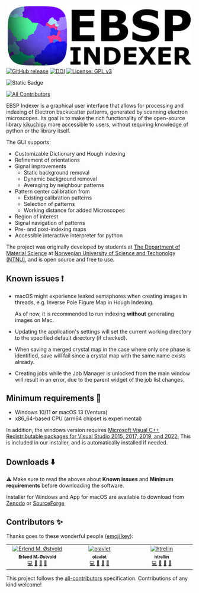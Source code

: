 ![Alt text](https://github.com/EBSP-Indexer/EBSP-Indexer/blob/dev/resources/ebsd_gui.png?raw=true "Electron backscatter pattern Indexer")
[![GitHub release](https://img.shields.io/github/release/EBSP-Indexer/EBSP-Indexer.svg)](https://GitHub.com/EBSP-Indexer/EBSP-Indexer/releases/)
[![DOI](https://zenodo.org/badge/DOI/10.5281/zenodo.7925262.svg)](https://doi.org/10.5281/zenodo.7925262)
[![License: GPL v3](https://img.shields.io/badge/License-GPLv3-blue.svg)](https://www.gnu.org/licenses/gpl-3.0) 

![Static Badge](https://img.shields.io/badge/Platforms-Windows%2C_macOS-red)

<!-- ALL-CONTRIBUTORS-BADGE:START - Do not remove or modify this section -->
[![All Contributors](https://img.shields.io/badge/all_contributors-3-orange.svg?style=flat-square)](#contributors-)
<!-- ALL-CONTRIBUTORS-BADGE:END -->

EBSP Indexer is a graphical user interface that allows for processing and indexing of 
Electron backscatter patterns, generated by scanning electron microscopes. 
Its goal is to make the rich functionality of the open-source library [kikuchipy](https://zenodo.org/record/7808659) 
more accessible to users, without requiring knowledge of python or the library itself.

The GUI supports:
- Customizable Dictionary and Hough indexing
- Refinement of orientations
- Signal improvements
    - Static background removal
    - Dynamic background removal
    - Averaging by neighbour patterns
- Pattern center calibration from
    - Existing calibration patterns
    - Selection of patterns
    - Working distance for added Microscopes
- Region of interest
- Signal navigation of patterns
- Pre- and post-indexing maps
- Accessible interactive interpreter for python

The project was originally developed by students at [The Department of Material Science](https://www.ntnu.edu/ima/research/emlab) at [Norwegian University of Science and Techonolgy (NTNU)](https://www.ntnu.edu/), and is open source and free to use.

## Known issues :heavy_exclamation_mark: 
- macOS might experience leaked semaphores when creating images in threads,
  e.g. Inverse Pole Figure Map in Hough Indexing.

  As of now, it is recommended to run indexing **without** generating images on Mac.  
- Updating the application's settings will set the current working directory to 
  the specified default directory (if checked).
- When saving a merged crystal map in the case where only one phase is identified, 
  save will fail since a crystal map with the same name exists already.
- Creating jobs while the Job Manager is unlocked from the main window will result
  in an error, due to the parent widget of the job list changes. 

## Minimum requirements 🔧
- Windows 10/11 **or** macOS 13 (Ventura)
- x86_64-based CPU (arm64 chipset is experimental)

In addition, the windows version requires [Microsoft Visual C++ Redistributable packages for Visual Studio 2015, 2017, 2019, and 2022.](https://learn.microsoft.com/en-US/cpp/windows/latest-supported-vc-redist?view=msvc-170) This is included in our installer, and is automatically installed if needed.

## Downloads ⬇️
⚠️ Make sure to read the aboves about **Known issues** and **Minimum requirements** before downloading the software. 

Installer for Windows and App for macOS are available to download from [Zenodo](https://zenodo.org/record/7925262) or [SourceForge](https://sourceforge.net/projects/ebsp-indexer/).

## Contributors ✨

Thanks goes to these wonderful people ([emoji key](https://allcontributors.org/docs/en/emoji-key)):

<!-- ALL-CONTRIBUTORS-LIST:START - Do not remove or modify this section -->
<!-- prettier-ignore-start -->
<!-- markdownlint-disable -->
<table>
  <tbody>
    <tr>
      <td align="center" valign="top" width="14.28%"><a href="https://github.com/Erlendos12"><img src="https://avatars.githubusercontent.com/u/99336047?v=4?s=100" width="100px;" alt="Erlend M. Østvold"/><br /><sub><b>Erlend M. Østvold</b></sub></a><br /><a href="https://github.com/EBSP-Indexer/EBSP-Indexer/commits?author=Erlendos12" title="Code">💻</a> <a href="https://github.com/EBSP-Indexer/EBSP-Indexer/issues?q=author%3AErlendos12" title="Bug reports">🐛</a> <a href="https://github.com/EBSP-Indexer/EBSP-Indexer/commits?author=Erlendos12" title="Documentation">📖</a> <a href="#ideas-Erlendos12" title="Ideas, Planning, & Feedback">🤔</a></td>
      <td align="center" valign="top" width="14.28%"><a href="https://github.com/olavlet"><img src="https://avatars.githubusercontent.com/u/113110330?v=4?s=100" width="100px;" alt="olavlet"/><br /><sub><b>olavlet</b></sub></a><br /><a href="https://github.com/EBSP-Indexer/EBSP-Indexer/commits?author=olavlet" title="Code">💻</a> <a href="https://github.com/EBSP-Indexer/EBSP-Indexer/issues?q=author%3Aolavlet" title="Bug reports">🐛</a> <a href="https://github.com/EBSP-Indexer/EBSP-Indexer/commits?author=olavlet" title="Documentation">📖</a> <a href="#ideas-olavlet" title="Ideas, Planning, & Feedback">🤔</a></td>
      <td align="center" valign="top" width="14.28%"><a href="https://github.com/htrellin"><img src="https://avatars.githubusercontent.com/u/80631936?v=4?s=100" width="100px;" alt="htrellin"/><br /><sub><b>htrellin</b></sub></a><br /><a href="https://github.com/EBSP-Indexer/EBSP-Indexer/commits?author=htrellin" title="Code">💻</a> <a href="https://github.com/EBSP-Indexer/EBSP-Indexer/issues?q=author%3Ahtrellin" title="Bug reports">🐛</a> <a href="https://github.com/EBSP-Indexer/EBSP-Indexer/commits?author=htrellin" title="Documentation">📖</a> <a href="#ideas-htrellin" title="Ideas, Planning, & Feedback">🤔</a></td>
    </tr>
  </tbody>
</table>

<!-- markdownlint-restore -->
<!-- prettier-ignore-end -->

<!-- ALL-CONTRIBUTORS-LIST:END -->

This project follows the [all-contributors](https://github.com/all-contributors/all-contributors) specification. Contributions of any kind welcome!
